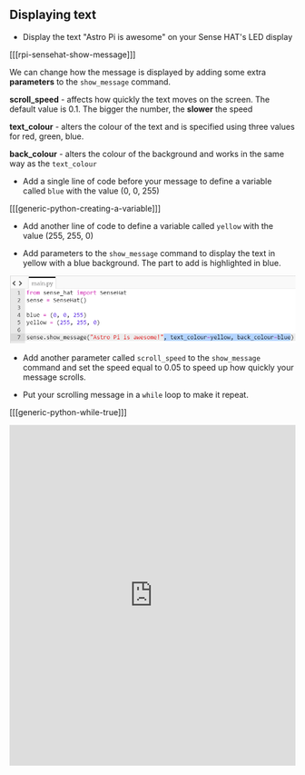 ## Displaying text

+ Display the text "Astro Pi is awesome" on your Sense HAT's LED display

[[[rpi-sensehat-show-message]]]

We can change how the message is displayed by adding some extra **parameters** to the `show_message` command.

**scroll_speed** - affects how quickly the text moves on the screen. The default value is 0.1. The bigger the number, the **slower** the speed

**text_colour** - alters the colour of the text and is specified using three values for red, green, blue.

**back_colour** - alters the colour of the background and works in the same way as the `text_colour`

+ Add a single line of code before your message to define a variable called `blue` with the value (0, 0, 255)

[[[generic-python-creating-a-variable]]]

+ Add another line of code to define a variable called `yellow` with the value (255, 255, 0)

+ Add parameters to the `show_message` command to display the text in yellow with a blue background. The part to add is highlighted in blue.

![Coloured text](images/coloured-text.png)

+ Add another parameter called `scroll_speed` to the `show_message` command and set the speed equal to 0.05 to speed up how quickly your message scrolls.

+ Put your scrolling message in a `while` loop to make it repeat.

[[[generic-python-while-true]]]

<iframe src="https://trinket.io/embed/python/44e4fe6df5?toggleCode=true" width="100%" height="600" frameborder="0" marginwidth="0" marginheight="0" allowfullscreen></iframe>
